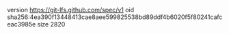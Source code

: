 version https://git-lfs.github.com/spec/v1
oid sha256:4ea390f13448413cae8aee599825538bd89ddf4b6020f5f80241cafceac3985e
size 2820
